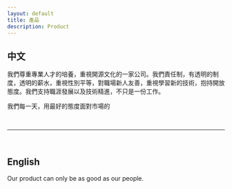 ```yaml
---
layout: default
title: 產品
description: Product
---
```


## 中文

我們尊重專業人才的培養，重視開源文化的一家公司。我們責任制，有透明的制度，透明的薪水，重視性別平等，對職場新人友善，重視學習新的技術，抱持開放態度。我們支持職涯發展以及技術精進，不只是一份工作。


我們每一天，用最好的態度面對市場的

<br>

---

<br>

## English

Our product can only be as good as our people.
